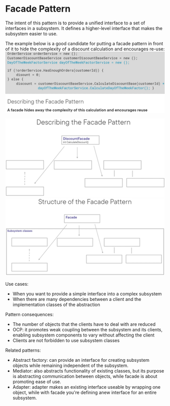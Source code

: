 ﻿# Facade Pattern
The intent of this pattern is to provide a unified interface to a set of interfaces in a subsystem. It defines a higher-level interface that makes the subsystem easier to use.

The example below is a good candidate for putting a facade pattern in front of it to hide the complexity of a discount calculation and encourages re-use:
![](FacadePatternCandidateExample.png)

![](FacadePattern.png)
![](FacadePatternStructure.png)

Use cases:
- When you want to provide a simple interface into a complex subsystem
- When there are many dependencies between a client and the implementation classes of the abstraction

Pattern consequences:
- The number of objects that the clients have to deal with are reduced
- OCP: it promotes weak coupling between the subsystem and its clients, enabling subsystem components to vary without affecting the client
- Clients are not forbidden to use subsystem classes

Related patterns:
- Abstract factory: can provide an interface for creating subsystem objects while remaining independent of the subsystem.
- Mediator: also abstracts functionality of existing classes, but its purpose is abstracting communication between objects, while facade is about promoting ease of use.
- Adapter: adapter makes an existing interface useable by wrapping one object, while with facade you're defining anew interface for an entire subsystem.
